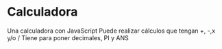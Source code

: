 # Calculadora
Una calculadora con JavaScript
Puede realizar cálculos que tengan +, -,x y/o /
Tiene para poner decimales, PI y ANS
